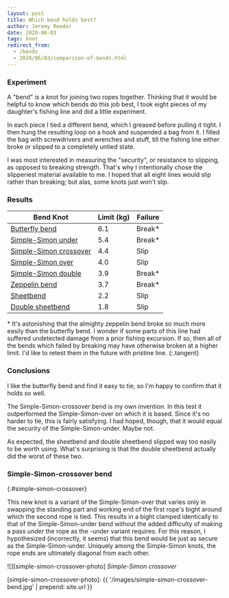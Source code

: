 ```yaml
---
layout: post
title: Which bend holds best?
author: Jeremy Reeder
date: 2020-06-03
tags: knot
redirect_from:
  - /bends
  - 2020/06/03/comparison-of-bends.html
---
```


### Experiment

A "bend" is a knot for joining two ropes together. Thinking that it would be
helpful to know which bends do this job best, I took eight pieces of my
daughter's fishing line and did a little experiment.

In each piece I tied a different bend, which I greased before pulling it tight.
I then hung the resulting loop on a hook and suspended a bag from it. I filled
the bag with screwdrivers and wrenches and stuff, till the fishing line either
broke or slipped to a completely untied state.

I was most interested in measuring the "security", or resistance to slipping,
as opposed to breaking strength. That's why I intentionally chose the
slipperiest material available to me. I hoped that all eight lines would slip
rather than breaking; but alas, some knots just won't slip.


### Results

| Bend Knot                                        | Limit (kg) | Failure |
|--------------------------------------------------|------------|---------|
| [Butterfly bend][butterfly-bend]                 | 6.1        | Break*  |
| [Simple-Simon under][simple-simon-under]         | 5.4        | Break*  |
| [Simple-Simon crossover][simple-simon-crossover] | 4.4        | Slip    |
| [Simple-Simon over][simple-simon-over]           | 4.0        | Slip    |
| [Simple-Simon double][simple-simon-double]       | 3.9        | Break*  |
| [Zeppelin bend][zeppelin-bend]                   | 3.7        | Break*  |
| [Sheetbend][sheetbend]                           | 2.2        | Slip    |
| [Double sheetbend][sheetbend-double]             | 1.8        | Slip    |

\* It's astonishing that the almighty zeppelin bend broke so much more easily
than the butterfly bend. I wonder if some parts of this line had suffered
undetected damage from a prior fishing excursion. If so, then all of the bends
which failed by breaking may have otherwise broken at a higher limit. I'd like
to retest them in the future with pristine line.
{:.tangent}


### Conclusions

I like the butterfly bend and find it easy to tie, so I'm happy to confirm that
it holds so well.

The Simple-Simon-crossover bend is my own invention. In this test it
outperformed the Simple-Simon-over on which it is based. Since it's no harder
to tie, this is fairly satisfying. I had hoped, though, that it would equal the
security of the Simple-Simon-under. Maybe not.

As expected, the sheetbend and double sheetbend slipped way too easily to be
worth using. What's surprising is that the double sheetbend actually did the
worst of these two.


### Simple-Simon-crossover bend
{:#simple-simon-crossover}

This new knot is a variant of the Simple-Simon-over that varies only in
swapping the standing part and working end of the first rope's bight around
which the second rope is tied. This results in a bight clamped identically to
that of the Simple-Simon-under bend without the added difficulty of making a
pass _under_ the rope as the -under variant requires. For this reason, I
hypothesized (incorrectly, it seems) that this bend would be just as secure as the
Simple-Simon-under. Uniquely among the Simple-Simon knots, the rope ends are
ultimately diagonal from each other.

![][simple-simon-crossover-photo]
*Simple-Simon crossover*


[simple-simon-crossover-photo]: {{ '/images/simple-simon-crossover-bend.jpg' | prepend: site.url }}

[butterfly-bend]:         https://www.netknots.com/rope_knots/alpine-butterfly-bend
[sheetbend]:              https://en.wikipedia.org/wiki/Sheet_bend
[sheetbend-double]:       https://en.wikipedia.org/wiki/Sheet_bend#Double_sheet_bend
[simple-simon-crossover]: #simple-simon-crossover
[simple-simon-double]:    https://www.youtube.com/watch?v=rzz74SBDtBA
[simple-simon-over]:      https://korpegard.se/knot/?knot=22
[simple-simon-under]:     https://en.wikipedia.org/wiki/Simple_Simon_under
[zeppelin-bend]:          https://www.netknots.com/rope_knots/zeppelin-bend
